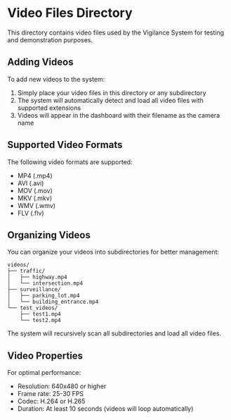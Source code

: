 # Video Files Directory

This directory contains video files used by the Vigilance System for testing and demonstration purposes.

## Adding Videos

To add new videos to the system:

1. Simply place your video files in this directory or any subdirectory
2. The system will automatically detect and load all video files with supported extensions
3. Videos will appear in the dashboard with their filename as the camera name

## Supported Video Formats

The following video formats are supported:
- MP4 (.mp4)
- AVI (.avi)
- MOV (.mov)
- MKV (.mkv)
- WMV (.wmv)
- FLV (.flv)

## Organizing Videos

You can organize your videos into subdirectories for better management:

```
videos/
├── traffic/
│   ├── highway.mp4
│   └── intersection.mp4
├── surveillance/
│   ├── parking_lot.mp4
│   └── building_entrance.mp4
└── test_videos/
    ├── test1.mp4
    └── test2.mp4
```

The system will recursively scan all subdirectories and load all video files.

## Video Properties

For optimal performance:
- Resolution: 640x480 or higher
- Frame rate: 25-30 FPS
- Codec: H.264 or H.265
- Duration: At least 10 seconds (videos will loop automatically)
